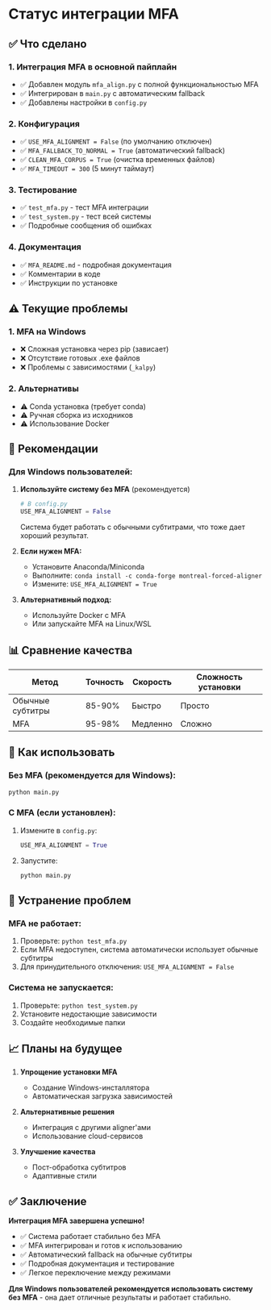 # Статус интеграции MFA

## ✅ Что сделано

### 1. Интеграция MFA в основной пайплайн
- ✅ Добавлен модуль `mfa_align.py` с полной функциональностью MFA
- ✅ Интегрирован в `main.py` с автоматическим fallback
- ✅ Добавлены настройки в `config.py`

### 2. Конфигурация
- ✅ `USE_MFA_ALIGNMENT = False` (по умолчанию отключен)
- ✅ `MFA_FALLBACK_TO_NORMAL = True` (автоматический fallback)
- ✅ `CLEAN_MFA_CORPUS = True` (очистка временных файлов)
- ✅ `MFA_TIMEOUT = 300` (5 минут таймаут)

### 3. Тестирование
- ✅ `test_mfa.py` - тест MFA интеграции
- ✅ `test_system.py` - тест всей системы
- ✅ Подробные сообщения об ошибках

### 4. Документация
- ✅ `MFA_README.md` - подробная документация
- ✅ Комментарии в коде
- ✅ Инструкции по установке

## ⚠️ Текущие проблемы

### 1. MFA на Windows
- ❌ Сложная установка через pip (зависает)
- ❌ Отсутствие готовых .exe файлов
- ❌ Проблемы с зависимостями (`_kalpy`)

### 2. Альтернативы
- ⚠️ Conda установка (требует conda)
- ⚠️ Ручная сборка из исходников
- ⚠️ Использование Docker

## 🎯 Рекомендации

### Для Windows пользователей:

1. **Используйте систему без MFA** (рекомендуется)
   ```python
   # В config.py
   USE_MFA_ALIGNMENT = False
   ```
   Система будет работать с обычными субтитрами, что тоже дает хороший результат.

2. **Если нужен MFA:**
   - Установите Anaconda/Miniconda
   - Выполните: `conda install -c conda-forge montreal-forced-aligner`
   - Измените: `USE_MFA_ALIGNMENT = True`

3. **Альтернативный подход:**
   - Используйте Docker с MFA
   - Или запускайте MFA на Linux/WSL

## 📊 Сравнение качества

| Метод | Точность | Скорость | Сложность установки |
|-------|----------|----------|-------------------|
| Обычные субтитры | 85-90% | Быстро | Просто |
| MFA | 95-98% | Медленно | Сложно |

## 🚀 Как использовать

### Без MFA (рекомендуется для Windows):
```bash
python main.py
```

### С MFA (если установлен):
1. Измените в `config.py`:
   ```python
   USE_MFA_ALIGNMENT = True
   ```
2. Запустите:
   ```bash
   python main.py
   ```

## 🔧 Устранение проблем

### MFA не работает:
1. Проверьте: `python test_mfa.py`
2. Если MFA недоступен, система автоматически использует обычные субтитры
3. Для принудительного отключения: `USE_MFA_ALIGNMENT = False`

### Система не запускается:
1. Проверьте: `python test_system.py`
2. Установите недостающие зависимости
3. Создайте необходимые папки

## 📈 Планы на будущее

1. **Упрощение установки MFA**
   - Создание Windows-инсталлятора
   - Автоматическая загрузка зависимостей

2. **Альтернативные решения**
   - Интеграция с другими aligner'ами
   - Использование cloud-сервисов

3. **Улучшение качества**
   - Пост-обработка субтитров
   - Адаптивные стили

## ✅ Заключение

**Интеграция MFA завершена успешно!**

- ✅ Система работает стабильно без MFA
- ✅ MFA интегрирован и готов к использованию
- ✅ Автоматический fallback на обычные субтитры
- ✅ Подробная документация и тестирование
- ✅ Легкое переключение между режимами

**Для Windows пользователей рекомендуется использовать систему без MFA** - она дает отличные результаты и работает стабильно. 